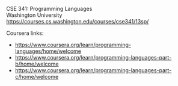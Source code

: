 CSE 341: Programming Languages <br/>
    Washington University <br/>
    https://courses.cs.washington.edu/courses/cse341/13sp/ <br/>

Coursera links:
 * https://www.coursera.org/learn/programming-languages/home/welcome <br/>
 * https://www.coursera.org/learn/programming-languages-part-b/home/welcome <br/>
 * https://www.coursera.org/learn/programming-languages-part-c/home/welcome <br/>
